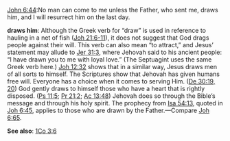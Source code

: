  [John 6:44](https://www.jw.org/en/library/bible/study-bible/books/john/6/#v43006044):No man can come to me unless the Father, who sent me, draws him, and I will resurrect him on the last day.

 **draws him**: Although the Greek verb for “draw” is used in reference to hauling in a net of fish ([Joh 21:6-11](https://www.jw.org/en/library/bible/study-bible/books/john/21/#v43021006-v430210011)), it does not suggest that God drags people against their will. This verb can also mean “to attract,” and Jesus’ statement may allude to [Jer 31:3](https://www.jw.org/en/library/bible/study-bible/books/jeremiah/31/#v24031003), where Jehovah said to his ancient people: “I have drawn you to me with loyal love.” (The Septuagint uses the same Greek verb here.) [Joh 12:32](https://www.jw.org/en/library/bible/study-bible/books/john/12/#v43012032) shows that in a similar way, Jesus draws men of all sorts to himself. The Scriptures show that Jehovah has given humans free will. Everyone has a choice when it comes to serving Him. ([De 30:19, 20](https://www.jw.org/en/library/bible/study-bible/books/deuteronomy/30/#v5030019-v5030020)) God gently draws to himself those who have a heart that is rightly disposed. ([Ps 11:5](https://www.jw.org/en/library/bible/study-bible/books/psalms/11/#v19011005); [Pr 21:2](https://www.jw.org/en/library/bible/study-bible/books/proverbs/21/#v20021002); [Ac 13:48](https://www.jw.org/en/library/bible/study-bible/books/acts/13/#v44013048)) Jehovah does so through the Bible’s message and through his holy spirit. The prophecy from [Isa 54:13](https://www.jw.org/en/library/bible/study-bible/books/isaiah/54/#v23054013), quoted in [Joh 6:45](https://www.jw.org/en/library/bible/study-bible/books/john/6/#v43006045), applies to those who are drawn by the Father.​—Compare [Joh 6:65](https://www.jw.org/en/library/bible/study-bible/books/john/6/#v43006065).

 **See also**: [1Co 3:6](https://www.jw.org/en/library/bible/study-bible/books/1-corinthians/3/#v46003006)